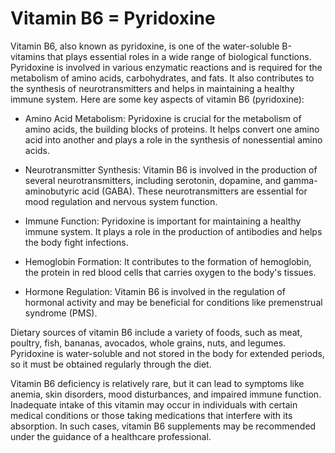 # Vitamin B6 = Pyridoxine

Vitamin B6, also known as pyridoxine, is one of the water-soluble B-vitamins that plays essential roles in a wide range of biological functions. Pyridoxine is involved in various enzymatic reactions and is required for the metabolism of amino acids, carbohydrates, and fats. It also contributes to the synthesis of neurotransmitters and helps in maintaining a healthy immune system. Here are some key aspects of vitamin B6 (pyridoxine):

* Amino Acid Metabolism: Pyridoxine is crucial for the metabolism of amino acids, the building blocks of proteins. It helps convert one amino acid into another and plays a role in the synthesis of nonessential amino acids.

* Neurotransmitter Synthesis: Vitamin B6 is involved in the production of several neurotransmitters, including serotonin, dopamine, and gamma-aminobutyric acid (GABA). These neurotransmitters are essential for mood regulation and nervous system function.

* Immune Function: Pyridoxine is important for maintaining a healthy immune system. It plays a role in the production of antibodies and helps the body fight infections.

* Hemoglobin Formation: It contributes to the formation of hemoglobin, the protein in red blood cells that carries oxygen to the body's tissues.

* Hormone Regulation: Vitamin B6 is involved in the regulation of hormonal activity and may be beneficial for conditions like premenstrual syndrome (PMS).

Dietary sources of vitamin B6 include a variety of foods, such as meat, poultry, fish, bananas, avocados, whole grains, nuts, and legumes. Pyridoxine is water-soluble and not stored in the body for extended periods, so it must be obtained regularly through the diet.

Vitamin B6 deficiency is relatively rare, but it can lead to symptoms like anemia, skin disorders, mood disturbances, and impaired immune function. Inadequate intake of this vitamin may occur in individuals with certain medical conditions or those taking medications that interfere with its absorption. In such cases, vitamin B6 supplements may be recommended under the guidance of a healthcare professional.